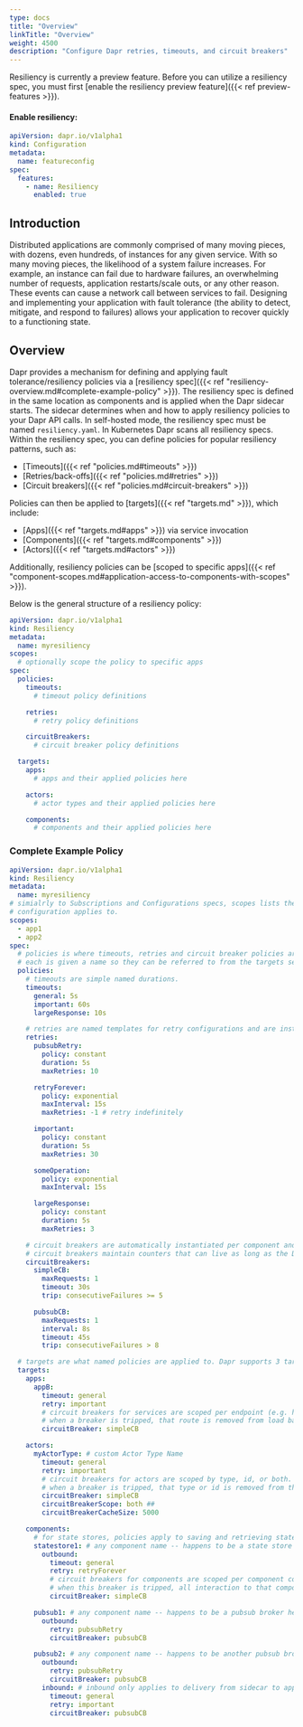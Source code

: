 ```yaml
---
type: docs
title: "Overview"
linkTitle: "Overview"
weight: 4500
description: "Configure Dapr retries, timeouts, and circuit breakers"
---
```


Resiliency is currently a preview feature. Before you can utilize a resiliency spec, you must first [enable the resiliency preview feature]({{< ref preview-features >}}).

#### Enable resiliency:

```yaml
apiVersion: dapr.io/v1alpha1
kind: Configuration
metadata:
  name: featureconfig
spec:
  features:
    - name: Resiliency
      enabled: true
```

## Introduction

Distributed applications are commonly comprised of many moving pieces, with dozens, even hundreds, of instances for any given service. With so many moving pieces, the likelihood of a system failure increases. For example, an instance can fail due to hardware failures, an overwhelming number of requests, application restarts/scale outs, or any other reason. These events can cause a network call between services to fail. Designing and implementing your application with fault tolerance (the ability to detect, mitigate, and respond to failures) allows your application to recover quickly to a functioning state.

## Overview

Dapr provides a mechanism for defining and applying fault tolerance/resiliency policies via a [resiliency spec]({{< ref "resiliency-overview.md#complete-example-policy" >}}). The resiliency spec is defined in the same location as components and is applied when the Dapr sidecar starts.  The sidecar determines when and how to apply resiliency policies to your Dapr API calls. In self-hosted mode, the resiliency spec must be named `resiliency.yaml`. In Kubernetes Dapr scans all resiliency specs. Within the resiliency spec, you can define policies for popular resiliency patterns, such as:

- [Timeouts]({{< ref "policies.md#timeouts" >}})
- [Retries/back-offs]({{< ref "policies.md#retries" >}})
- [Circuit breakers]({{< ref "policies.md#circuit-breakers" >}})

Policies can then be applied to [targets]({{< ref "targets.md" >}}), which include:

- [Apps]({{< ref "targets.md#apps" >}}) via service invocation
- [Components]({{< ref "targets.md#components" >}})
- [Actors]({{< ref "targets.md#actors" >}})

Additionally, resiliency policies can be [scoped to specific apps]({{< ref "component-scopes.md#application-access-to-components-with-scopes" >}}).

Below is the general structure of a resiliency policy:

```yaml
apiVersion: dapr.io/v1alpha1
kind: Resiliency
metadata:
  name: myresiliency
scopes:
  # optionally scope the policy to specific apps
spec:
  policies:
    timeouts:
      # timeout policy definitions

    retries:
      # retry policy definitions

    circuitBreakers:
      # circuit breaker policy definitions

  targets:
    apps:
      # apps and their applied policies here

    actors:
      # actor types and their applied policies here

    components:
      # components and their applied policies here
```

### Complete Example Policy

```yaml
apiVersion: dapr.io/v1alpha1
kind: Resiliency
metadata:
  name: myresiliency
# simialrly to Subscriptions and Configurations specs, scopes lists the Dapr App IDs that this
# configuration applies to.
scopes:
  - app1
  - app2
spec:
  # policies is where timeouts, retries and circuit breaker policies are defined. 
  # each is given a name so they can be referred to from the targets section in the resiliency spec.
  policies:
    # timeouts are simple named durations.
    timeouts:
      general: 5s
      important: 60s
      largeResponse: 10s

    # retries are named templates for retry configurations and are instantiated for life of the operation.
    retries:
      pubsubRetry:
        policy: constant
        duration: 5s
        maxRetries: 10

      retryForever:
        policy: exponential
        maxInterval: 15s
        maxRetries: -1 # retry indefinitely

      important:
        policy: constant
        duration: 5s
        maxRetries: 30

      someOperation:
        policy: exponential
        maxInterval: 15s

      largeResponse:
        policy: constant
        duration: 5s
        maxRetries: 3

    # circuit breakers are automatically instantiated per component and app endpoint.
    # circuit breakers maintain counters that can live as long as the Dapr sidecar.
    circuitBreakers:
      simpleCB:
        maxRequests: 1
        timeout: 30s 
        trip: consecutiveFailures >= 5

      pubsubCB:
        maxRequests: 1
        interval: 8s
        timeout: 45s
        trip: consecutiveFailures > 8

  # targets are what named policies are applied to. Dapr supports 3 target types - apps, components and actors
  targets:
    apps:
      appB:
        timeout: general
        retry: important
        # circuit breakers for services are scoped per endpoint (e.g. hostname + port).
        # when a breaker is tripped, that route is removed from load balancing for the configured `timeout` duration.
        circuitBreaker: simpleCB

    actors:
      myActorType: # custom Actor Type Name
        timeout: general
        retry: important
        # circuit breakers for actors are scoped by type, id, or both.
        # when a breaker is tripped, that type or id is removed from the placement table for the configured `timeout` duration.
        circuitBreaker: simpleCB
        circuitBreakerScope: both ## 
        circuitBreakerCacheSize: 5000

    components:
      # for state stores, policies apply to saving and retrieving state.
      statestore1: # any component name -- happens to be a state store here
        outbound:
          timeout: general
          retry: retryForever
          # circuit breakers for components are scoped per component configuration/instance (e.g. redis1).
          # when this breaker is tripped, all interaction to that component is prevented for the configured `timeout` duration.
          circuitBreaker: simpleCB

      pubsub1: # any component name -- happens to be a pubsub broker here
        outbound:
          retry: pubsubRetry
          circuitBreaker: pubsubCB

      pubsub2: # any component name -- happens to be another pubsub broker here
        outbound:
          retry: pubsubRetry
          circuitBreaker: pubsubCB
        inbound: # inbound only applies to delivery from sidecar to app
          timeout: general
          retry: important
          circuitBreaker: pubsubCB
```
